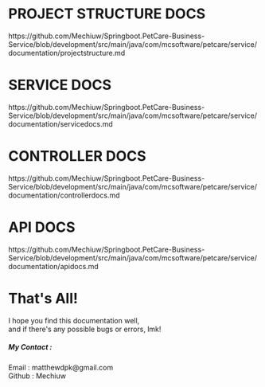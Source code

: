 <h1>PROJECT STRUCTURE DOCS</h1>
https://github.com/Mechiuw/Springboot.PetCare-Business-Service/blob/development/src/main/java/com/mcsoftware/petcare/service/documentation/projectstructure.md
<h1>SERVICE DOCS</h1>
https://github.com/Mechiuw/Springboot.PetCare-Business-Service/blob/development/src/main/java/com/mcsoftware/petcare/service/documentation/servicedocs.md
<h1>CONTROLLER DOCS</h1>
https://github.com/Mechiuw/Springboot.PetCare-Business-Service/blob/development/src/main/java/com/mcsoftware/petcare/service/documentation/controllerdocs.md
<h1>API DOCS</h1>
https://github.com/Mechiuw/Springboot.PetCare-Business-Service/blob/development/src/main/java/com/mcsoftware/petcare/service/documentation/apidocs.md

<div >
<h1>That's All!</h1>
<p>I hope you find this documentation well, <br>
    and if there's any possible bugs or errors, lmk!</p>
<h5>My Contact : </h5>
<label>Email : matthewdpk@gmail.com</label><br>
<label>Github : <link urn="https://github.com/Mechiuw">Mechiuw</label><br>
</div>

